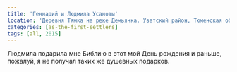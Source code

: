 ```yaml
---
title: 'Геннадий и Людмила Усановы'
location: 'Деревня Тямка на реке Демьянка. Уватский район, Тюменская область, Россия'
categories: [as-the-first-settlers]
tags: [all, 2015]
---
```


Людмила подарила мне Библию в этот мой День рождения и раньше, пожалуй, я не получал таких же душевных подарков.